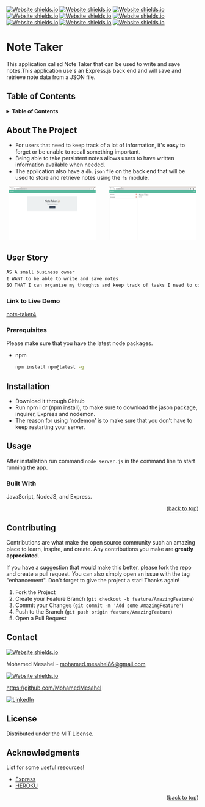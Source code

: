 <div id="top"></div>

<!-- Badges -->
[![Website shields.io](https://img.shields.io/badge/json-5E5C5C?style=for-the-badge&logo=json&logoColor=white)](http://shields.io/)
[![Website shields.io](https://badges.aleen42.com/src/javascript.svg)](http://shields.io/)
[![Website shields.io](https://img.shields.io/badge/LICENSE-MIT-green)](http://shields.io/)
[![Website shields.io](https://badges.aleen42.com/src/node.svg)](http://shields.io/)
[![Website shields.io](https://badges.aleen42.com/src/npm.svg)](http://shields.io/)
[![Website shields.io](https://img.shields.io/badge/CSS3-1572B6?style=for-the-badge&logo=css3&logoColor=white)](http://shields.io/)
[![Website shields.io](https://img.shields.io/badge/HTML5-E34F26?style=for-the-badge&logo=html5&logoColor=white)](http://shields.io/)
[![Website shields.io](https://img.shields.io/badge/Heroku-430098?style=for-the-badge&logo=heroku&logoColor=white)](http://shields.io/)
[![Website shields.io](https://img.shields.io/badge/Express.js-000000?style=for-the-badge&logo=express&logoColor=white)](http://shields.io/)

# Note Taker
This application called Note Taker that can be used to write and save notes.This application  use's an Express.js back end and will save and retrieve note data from a JSON file.

## Table of Contents
<!-- TABLE OF CONTENTS -->
<details>
  <summary><strong>Table of Contents</strong></summary>
  <ol>
    <li>
      <a href="#about-the-project">About The Project</a>
      <ul>
        <li><a href="#built-with">Built With</a></li>
      </ul>
    </li>
    <li><a href="#user-story">User Story</a></li>
    <li><a href="#link-to-live-demo">Link to Live Demo</a></li>
    <li><a href="#usage">Usage</a></li>
    <li><a href="#prerequisites">Prerequisites</a></li>
    <li><a href="#installation">Installation</a></li>
    <li><a href="#contributing">Contributing</a></li>
    <li><a href="#license">License</a></li>
    <li><a href="#contact">Contact</a></li>
    <li><a href="#acknowledgments">Acknowledgments</a></li>
  </ol>
</details>

## About The Project
- For users that need to keep track of a lot of information, it's easy to forget or be unable to recall something important.
- Being able to take persistent notes allows users to have written information available when needed.
- The application also have a `db.json` file on the back end that will be used to store and retrieve notes using the `fs` module.
<p align="center">
  <img  src="./public/assets/img/START.png" width="45%"> 
&nbsp; &nbsp; &nbsp; &nbsp;
  <img alt="Dark Mode" src="./public/assets/img/Taking-notes.png" width="45%">
</p>

## User Story

```md
AS A small business owner
I WANT to be able to write and save notes
SO THAT I can organize my thoughts and keep track of tasks I need to complete
```

### Link to Live Demo
[note-taker4](https://note-taker4.herokuapp.com/)

### Prerequisites

Please make sure that you have the latest node packages.
* npm
  ```sh
  npm install npm@latest -g
  ```

## Installation 
- Download it through Github
- Run npm i or (npm install), to make sure to download the jason package, inquirer, Express and nodemon.
- The reason for using 'nodemon' is to make sure that you don't have to keep restarting your server.

## Usage 
After installation run command `node server.js` in the command line to start running the app.

### Built With

JavaScript, NodeJS, and Express.
<p align="right">(<a href="#top">back to top</a>)</p>

## Contributing

Contributions are what make the open source community such an amazing place to learn, inspire, and create. Any contributions you make are **greatly appreciated**.

If you have a suggestion that would make this better, please fork the repo and create a pull request. You can also simply open an issue with the tag "enhancement".
Don't forget to give the project a star! Thanks again!

1. Fork the Project
2. Create your Feature Branch (`git checkout -b feature/AmazingFeature`)
3. Commit your Changes (`git commit -m 'Add some AmazingFeature'`)
4. Push to the Branch (`git push origin feature/AmazingFeature`)
5. Open a Pull Request


<!-- CONTACT -->
## Contact
[![Website shields.io](https://img.shields.io/badge/Gmail-D14836?style=for-the-badge&logo=gmail&logoColor=white)](http://shields.io/)

Mohamed Mesahel - mohamed.mesahel86@gmail.com

[![Website shields.io](https://img.shields.io/badge/GitHub-100000?style=for-the-badge&logo=github&logoColor=white)](http://shields.io/)

https://github.com/MohamedMesahel

[![LinkedIn][linkedin-shield]][linkedin-url] 

<!-- LICENSE -->
## License

Distributed under the MIT License. 
<!-- ACKNOWLEDGMENTS -->
## Acknowledgments

List for some useful resources!
* [Express](https://expressjs.com/)
* [HEROKU](https://www.heroku.com/)



<p align="right">(<a href="#top">back to top</a>)</p>

<!-- MARKDOWN LINKS & IMAGES -->
<!-- https://www.markdownguide.org/basic-syntax/#reference-style-links -->
[linkedin-shield]: https://img.shields.io/badge/LinkedIn-0077B5?style=for-the-badge&logo=linkedin&logoColor=white
[linkedin-url]: https://www.linkedin.com/in/mohamed-mesahel-pmp-570a0423/



